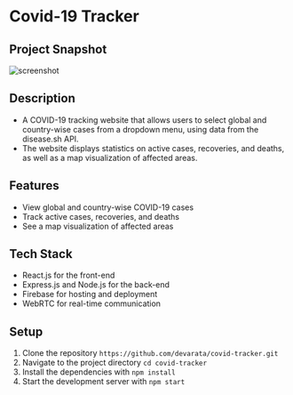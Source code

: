 # Covid-19 Tracker
## Project Snapshot
![screenshot](https://user-images.githubusercontent.com/26374240/89944726-ea492780-dc3d-11ea-87d3-66161cefbd5d.PNG)

## Description
- A COVID-19 tracking website that allows users to select global and country-wise cases from a dropdown menu, using data from the disease.sh API. 
- The website displays statistics on active cases, recoveries, and deaths, as well as a map visualization of affected areas.

## Features
- View global and country-wise COVID-19 cases
- Track active cases, recoveries, and deaths
- See a map visualization of affected areas

## Tech Stack
- React.js for the front-end
- Express.js and Node.js for the back-end
- Firebase for hosting and deployment
- WebRTC for real-time communication

## Setup
  1. Clone the repository `https://github.com/devarata/covid-tracker.git`
  2. Navigate to the project directory `cd covid-tracker`
  3. Install the dependencies with `npm install`
  4. Start the development server with `npm start`
  










